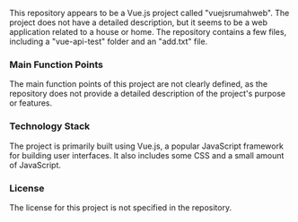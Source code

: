  
This repository appears to be a Vue.js project called "vuejsrumahweb". The project does not have a detailed description, but it seems to be a web application related to a house or home. The repository contains a few files, including a "vue-api-test" folder and an "add.txt" file.

### Main Function Points
The main function points of this project are not clearly defined, as the repository does not provide a detailed description of the project's purpose or features.

### Technology Stack
The project is primarily built using Vue.js, a popular JavaScript framework for building user interfaces. It also includes some CSS and a small amount of JavaScript.

### License
The license for this project is not specified in the repository.

